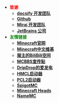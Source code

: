 * **<font color=red>致谢</font>**
  * [**docsify 开发团队**](https://docsify.js.org/#/)
  * [**Github**](https://github.com/)
  * [**Mirai 开发团队**](https://github.com/mamoe/mirai)
  * [**JetBrains 公司**](https://www.jetbrains.com/)
* **<font color=green>友情链接</font>**
  * [**Minecraft官网**](https://www.minecraft.net/zh-hans)
  * [**Minecraft中文维基**](https://minecraft.fandom.com/zh/wiki/Minecraft_Wiki)
  * [**服主的BiliBili空间**](https://space.bilibili.com/17971507)
  * [**MCBBS宣传贴**](https://www.mcbbs.net/thread-1129320-1-1.html)
  * [**DripDrop的爱发电**](https://afdian.net/@dripdrop)
  * [**HMCL启动器**](http://ci.huangyuhui.net/job/HMCL/)
  * [**PCL2启动器**](https://afdian.net/p/0164034c016c11ebafcb52540025c377)
  * [**SpigotMC**](https://www.spigotmc.org/) 
  * [**Minecraft Heads**](https://minecraft-heads.com/)
  * [**NameMC**](https://namemc.com/)